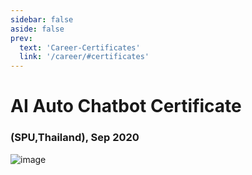 ```yaml
---
sidebar: false
aside: false
prev:
  text: 'Career-Certificates'
  link: '/career/#certificates'
---
```

# AI Auto Chatbot Certificate 
### (SPU,Thailand), Sep 2020

![image](/images/certificates/03-AI-Auto-Chatbot-Certificate.png)
